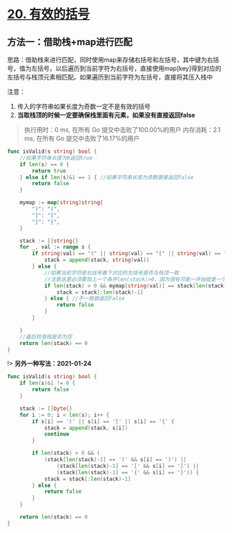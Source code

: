 # [20. 有效的括号](https://leetcode-cn.com/problems/valid-parentheses/)

## 方法一：借助栈+map进行匹配

思路：借助栈来进行匹配，同时使用map来存储右括号和左括号，其中键为右括号，值为左括号，以后遍历到当前字符为右括号，直接使用map[key]得到对应的左括号与栈顶元素相匹配。如果遍历到当前字符为左括号，直接将其压入栈中

注意：

1. 传入的字符串如果长度为奇数一定不是有效的括号
2. **当取栈顶的时候一定要确保栈里面有元素，如果没有直接返回false**


> 执行用时：0 ms, 在所有 Go 提交中击败了100.00%的用户
> 		内存消耗：2.1 ms, 在所有 Go 提交中击败了16.17%的用户



```go
func isValid(s string) bool {
	//如果字符串长度为0返回true
	if len(s) == 0 {
		return true
	} else if len(s)&1 == 1 { //如果字符串长度为奇数直接返回false
		return false
	}

	mymap := map[string]string{
		")": "(",
		"]": "[",
		"}": "{",
	}

	stack := []string{}
	for _, val := range s {
		if string(val) == "(" || string(val) == "[" || string(val) == "{" {
			stack = append(stack, string(val))
		} else {
			//如果当前字符是右括号看下对应的左括号是否与栈顶一致
			//注意这里必须要加上一个条件len(stack)>0，因为很有可能一开始就是一个右括号
			if len(stack) > 0 && mymap[string(val)] == stack[len(stack)-1] { //如果一致就弹出栈顶
				stack = stack[:len(stack)-1]
			} else { //不一致就返回false
				return false
			}
		}

	}
	//最后检查栈是否为空
	return len(stack) == 0
}

```

!> **另外一种写法：2021-01-24**
```go
func isValid(s string) bool {
	if len(s)&1 != 0 {
		return false
	}

	stack := []byte{}
	for i := 0; i < len(s); i++ {
		if s[i] == '(' || s[i] == '[' || s[i] == '{' {
			stack = append(stack, s[i])
			continue
		}

		if len(stack) > 0 && (
			(stack[len(stack)-1] == '(' && s[i] == ')') ||
				(stack[len(stack)-1] == '[' && s[i] == ']') ||
				(stack[len(stack)-1] == '{' && s[i] == '}')) {
			stack = stack[:len(stack)-1]
		} else {
			return false
		}
	}

	return len(stack) == 0
}
```